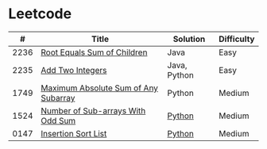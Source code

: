 # Leetcode

|#|Title|Solution|Difficulty|
|-|-----|--------|----------|
|2236|[Root Equals Sum of Children](https://leetcode.com/problems/root-equals-sum-of-children/description/)|Java|Easy|
|2235|[Add Two Integers](https://leetcode.com/problems/add-two-integers/)|Java, Python|Easy|
|1749|[Maximum Absolute Sum of Any Subarray](https://leetcode.com/problems/maximum-absolute-sum-of-any-subarray/description/)|Python|Medium|
|1524|[Number of Sub-arrays With Odd Sum](https://leetcode.com/problems/number-of-sub-arrays-with-odd-sum/description/)|[Python](/submissions/1524-number-of-sub-arrays-with-odd-sum/solution.py)|Medium|
|0147|[Insertion Sort List](https://leetcode.com/problems/insertion-sort-list/description/)|[Python](/submissions/0147-insertion-sort-list/solution.py)|Medium|
